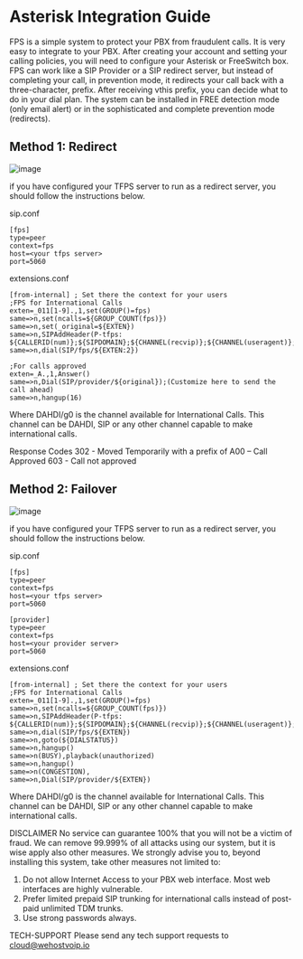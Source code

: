 # Asterisk Integration Guide

FPS is a simple system to protect your PBX from fraudulent calls. It is very easy to integrate to your PBX. After creating your account and setting your calling policies, you will need to configure your Asterisk or FreeSwitch box. FPS can work like a SIP Provider or a SIP redirect server, but instead of completing your call, in prevention mode, it redirects your call back with a three-character, prefix. After receiving vthis prefix, you can decide what to do in your dial plan. The system can be installed in FREE detection mode (only email alert) or in the sophisticated and complete prevention mode (redirects).

## Method 1: Redirect

![image](https://user-images.githubusercontent.com/4958202/129259612-e0d50891-85fa-4f4c-9cff-b100e74f1b76.png)

if you have configured your TFPS server to run as a redirect server, you should follow the instructions below. 

sip.conf

```
[fps]
type=peer
context=fps
host=<your tfps server>
port=5060
``` 

extensions.conf

```
[from-internal] ; Set there the context for your users
;FPS for International Calls
exten=_011[1-9].,1,set(GROUP()=fps)
same=>n,set(ncalls=${GROUP_COUNT(fps)})
same=>n,set(_original=${EXTEN})
same=>n,SIPAddHeader(P-tfps: ${CALLERID(num)};${SIPDOMAIN};${CHANNEL(recvip)};${CHANNEL(useragent)};${ncalls})
same=>n,dial(SIP/fps/${EXTEN:2})

;For calls approved 
exten=_A.,1,Answer()
same=>n,Dial(SIP/provider/${original});(Customize here to send the call ahead)
same=>n,hangup(16)
```

Where DAHDI/g0 is the channel available for International Calls. This channel can be DAHDI, SIP or any other channel capable to make international calls.

Response Codes
302 - Moved Temporarily with a prefix of A00 – Call Approved
603 - Call not approved

## Method 2: Failover

![image](https://user-images.githubusercontent.com/4958202/129259391-56734c5c-9c4b-489a-b79a-3874de39c7b6.png)

if you have configured your TFPS server to run as a redirect server, you should follow the instructions below. 

sip.conf

```
[fps]
type=peer
context=fps
host=<your tfps server>
port=5060

[provider]
type=peer
context=fps
host=<your provider server>
port=5060
``` 

extensions.conf
```
[from-internal] ; Set there the context for your users
;FPS for International Calls
exten=_011[1-9].,1,set(GROUP()=fps)
same=>n,set(ncalls=${GROUP_COUNT(fps)})
same=>n,SIPAddHeader(P-tfps: ${CALLERID(num)};${SIPDOMAIN};${CHANNEL(recvip)};${CHANNEL(useragent)};${ncalls})
same=>n,dial(SIP/fps/${EXTEN})
same=>n,goto(${DIALSTATUS})
same=>n,hangup()
same=>n(BUSY),playback(unauthorized)
same=>n,hangup()
same=>n(CONGESTION),
same=>n,Dial(SIP/provider/${EXTEN})
```

Where DAHDI/g0 is the channel available for International Calls. This channel can be DAHDI, SIP or any other channel capable to make international calls.

DISCLAIMER
No service can guarantee 100% that you will not be a victim of fraud. We can remove 99.999% of all attacks using our system, but it is wise apply also other measures. We strongly advise you to, beyond installing this system, take other measures not limited to:
1.	Do not allow Internet Access to your PBX web interface. Most web interfaces are highly vulnerable.
2.	Prefer limited prepaid SIP trunking for international calls instead of post-paid unlimited TDM trunks.
3.	Use strong passwords always.

TECH-SUPPORT
Please send any tech support requests to cloud@wehostvoip.io
